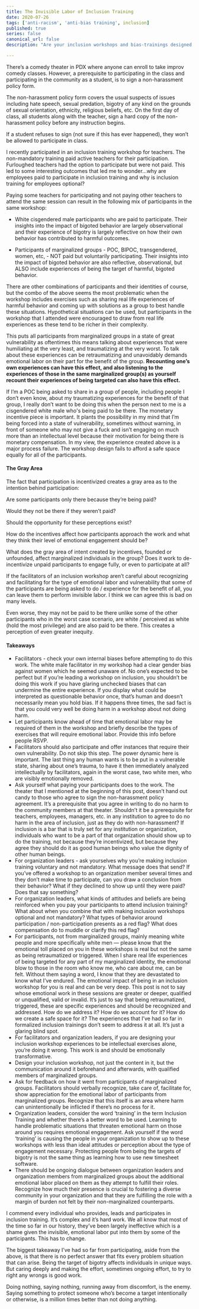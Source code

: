 ```yaml
---
title: The Invisible Labor of Inclusion Training
date: 2020-07-26
tags: ['anti-racism', 'anti-bias training', inclusion]
published: true
series: false
canonical_url: false
description: "Are your inclusion workshops and bias-trainings designed to treat all participants equally and afford them a safe space? If the facilitators of an inclusion workshop aren’t careful about recognizing and facilitating for the type of emotional labor and vulnerability that some of the participants are experiencing for the benefit of the group, you can leave them to perform invisible labor and also to re-experience past trauma."

---
```


There’s a comedy theater in PDX where anyone can enroll to take improv comedy classes. However, a prerequisite to participating in the class and participating in the community as a student, is to sign a non-harassment policy form. 

The non-harassment policy form covers the usual suspects of issues including hate speech, sexual predation, bigotry of any kind on the grounds of sexual orientation, ethnicity, religious beliefs, etc. On the first day of class, all students along with the teacher, sign a hard copy of the non-harassment policy before any instruction begins. 

If a student refuses to sign (not sure if this has ever happened), they won’t be allowed to participate in class.

I recently participated in an inclusion training workshop for teachers. The non-mandatory training paid active teachers for their participation. Furloughed teachers had the option to participate but were not paid. This led to some interesting outcomes that led me to wonder...why are employees paid to participate in inclusion training and why is inclusion training for employees optional? 

Paying some teachers for participating and not paying other teachers to attend the same session can result in the following mix of participants in the same workshop: 

* White cisgendered male participants who are paid to participate. Their insights into the impact of bigoted behavior are largely observational and their experience of bigotry is largely reflective on how their own behavior has contributed to harmful outcomes. 

* Participants of marginalized groups - POC, BIPOC, transgendered, women, etc, - NOT paid but voluntarily participating. Their insights into the impact of bigoted behavior are also reflective, observational, but ALSO include experiences of being the target of harmful, bigoted behavior. 

There are other combinations of participants and their identities of course, but the combo of the above seems the most problematic when the workshop includes exercises such as sharing real life experiences of harmful behavior and coming up with solutions as a group  to best handle these situations. Hypothetical situations can be used, but participants in the workshop that I attended were encouraged to draw from real life experiences as these tend to be richer in their complexity. 

This puts all participants from marginalized groups in a state of great vulnerability as oftentimes this means talking about experiences that were humiliating at the very least, and traumatizing at the very worst. To talk about these experiences can be retraumatizing and unavoidably demands emotional labor on their part for the benefit of the group. **Recounting one’s own experiences can have this effect, and also listening to the experiences of those in the same marginalized group(s) as yourself recount their experiences of being targeted can also have this effect.** 

If I’m a POC being asked to share in a group of people, including people I don’t even know, about my traumatizing experiences for the benefit of that group, I really don’t want to be doing this when the person next to me is a cisgendered white male who's being paid to be there. The monetary incentive piece is important. It plants the possibility in my mind that I’m being forced into a state of vulnerability, sometimes without warning, in front of someone who may not give a fuck and isn’t engaging on much more than an intellectual level because their motivation for being there is monetary compensation. In my view, the experience created above is a major process failure. The workshop design fails to afford a safe space equally for all of the participants.

#### The Gray Area

The fact that participation is incentivized creates a gray area as to the intention behind participation:

Are some participants only there because they’re being paid? 

Would they not be there if they weren’t paid? 

Should the opportunity for these perceptions exist? 

How do the incentives affect how participants approach the work and what they think their level of emotional engagement should be?

What does the gray area of intent created by incentives, founded or unfounded, affect marginalized individuals in the group? Does it work to de-incentivize unpaid participants to engage fully, or even to participate at all?
 
If the facilitators of an inclusion workshop aren’t careful about recognizing and facilitating for the type of emotional labor and vulnerability that some of the participants are being asked to do / experience for the benefit of all, you can leave them to perform invisible labor. I think we can agree this is bad on many levels. 

Even worse, they may not be paid to be there unlike some of the other participants who in the worst case scenario, are white / perceived as white (hold the most privilege) and are also paid to be there. This creates a perception of even greater inequity. 


#### Takeaways 

* Facilitators - check your own internal biases before attempting to do this work. The white male facilitator in my workshop had a clear gender bias against women which he seemed unaware of. No one’s expected to be perfect but if you’re leading a workshop on inclusion, you shouldn’t be doing this work if you have glaring unchecked biases that can undermine the entire experience. If you display what could be interpreted as questionable behavior once, that’s human and doesn’t necessarily mean you hold bias. If it happens three times, the sad fact is that you could very well be doing harm in a workshop about not doing harm. 
* Let participants know ahead of time that emotional labor may be required of them in the workshop and briefly describe the types of exercises that will require emotional labor. Provide this info before people RSVP. 
* Facilitators should also participate and offer instances that require their own vulnerability. Do not skip this step. The power dynamic here is important. The last thing any human wants is to be put in a vulnerable state, sharing about one’s trauma, to have it then immediately analyzed intellectually by facilitators, again in the worst case, two white men, who are visibly emotionally removed.  
* Ask yourself what paying your participants does to the work. The theater that I mentioned at the beginning of this post, doesn’t hand out candy to those who agree to sign the non-harassment policy agreement. It’s a prerequisite that you agree in writing to do no harm to the community members at that theater. Shouldn’t it be a prerequisite for teachers, employees, managers, etc. in any institution to agree to do no harm in the area of inclusion, just as they do with non-harassment? If inclusion is a bar that is truly set for any institution or organization, individuals who want to be a part of that organization should show up to do the training, not because they’re incentivized, but because they agree they should do it as good human beings who value the dignity of other human beings. 
* For organization leaders - ask yourselves why you’re making inclusion training voluntary and not mandatory. What message does that send? If you’ve offered a workshop to an organization member several times and they don’t make time to participate, can you draw a conclusion from their behavior? What if they declined to show up until they were paid? Does that say something? 
* For organization leaders, what kinds of attitudes and beliefs are being reinforced when you pay your participants to attend inclusion training? What about when you combine that with making inclusion workshops optional and not mandatory? What types of behavior around participation / non-participation presents as a red flag? What does compensation do to muddle or clarify this red flag? 
* For participants, not from marginalized groups, mainly meaning white people and more specifically white men — please know that the emotional toll placed on you in these workshops is real but not the same as being retraumatized or triggered. When I share real life experiences of being targeted for any part of my marginalized identity, the emotional blow to those in the room who know me, who care about me, can be felt. Without them saying a word, I know that they are devastated to know what I’ve endured. The emotional impact of being in an inclusion workshop for you is real and can be very deep. This post is not to say whose emotional work in these sessions are greater or deeper, qualified or unqualified, valid or invalid. It’s just to say that being retraumatized, triggered, these are specific experiences and should be recognized and addressed. How do we address it? How do we account for it? How do we create a safe space for it? The experiences that I’ve had so far in formalized inclusion trainings don’t seem to address it at all. It’s just a glaring blind spot. 
* For facilitators and organization leaders, if you are designing your inclusion workshop experiences to be intellectual exercises alone, you’re doing it wrong. This work is and should be emotionally transformative.
* Design your inclusion workshop, not just the content in it, but the communication around it beforehand and afterwards, with qualified members of marginalized groups. 
* Ask for feedback on how it went from participants of marginalized groups. 
Facilitators should verbally recognize, take care of, facilitate for, show appreciation for the emotional labor of participants from marginalized groups. Recognize that this itself is an area where harm can unintentionally be inflicted if there’s no process for it. 
* Organization leaders, consider the word ‘training’ in the term Inclusion Training and whether there’s a better word to be used. Learning to handle problematic situations that threaten emotional harm on those around you requires emotional engagement. Ask yourself if the word ‘training’ is causing the people in your organization to show up to these workshops with less than ideal attitudes or perception about the type of engagement necessary. Protecting people from being the targets of bigotry is not the same thing as learning how to use new timesheet software. 
* There should be ongoing dialogue between organization leaders and organization members from marginalized groups about the additional emotional labor placed on them as they attempt to fulfill their roles. Recognize how much their presence is crucial to fostering a diverse community in your organization and that they are fulfilling the role with a margin of burden not felt by their non-marginalized counterparts.

I commend every individual who provides, leads and participates in inclusion training. It’s complex and it’s hard work. We all know that most of the time so far in our history, they’ve been largely ineffective which is a shame given the invisible, emotional labor put into them by some of the participants. This has to change. 

The biggest takeaway I’ve had so far from participating, aside from the above, is that there is no perfect answer that fits every problem situation that can arise. Being the target of bigotry affects individuals in unique ways. But caring deeply and making the effort, sometimes ongoing effort, to try to right any wrongs is good work. 

Doing nothing, saying nothing, running away from discomfort, is the enemy. Saying something to protect someone who’s become a target intentionally or otherwise, is a million times better than not doing anything. 

<!-- This week, I made the difficult decision to not join the Wall of Moms here in Portland. I don’t know what the chemicals in tear gas might do to the composition of my breast milk while I’m currently nursing my 10-month-old. Stress levels alone can alter the composition of breast milk to contain unhealthy levels of cortisol that can adversely affect a baby. It hurts me to not participate, to sit it out while others put themselves at risk. I hope that going through the headache of doing the meditation and showing up for the experiences necessary to write this blog is doing something by way of contributing to the fight.  -->
